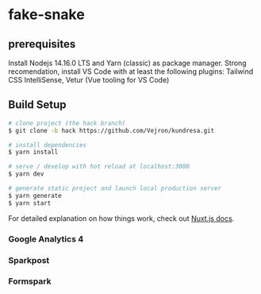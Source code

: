 # fake-snake

## prerequisites

Install Nodejs 14.16.0 LTS and Yarn (classic) as package manager.
Strong recomendation, install VS Code with at least the following plugins:
Tailwind CSS IntelliSense,
Vetur (Vue tooling for VS Code) 
## Build Setup

```bash
# clone project (the hack branch)
$ git clone -b hack https://github.com/Vejron/kundresa.git

# install dependencies
$ yarn install

# serve / develop with hot reload at localhost:3000
$ yarn dev

# generate static project and launch local production server
$ yarn generate
$ yarn start

```

For detailed explanation on how things work, check out [Nuxt.js docs](https://nuxtjs.org).

### Google Analytics 4

### Sparkpost
### Formspark
